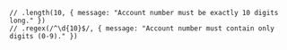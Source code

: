     // .length(10, { message: "Account number must be exactly 10 digits long." })
    // .regex(/^\d{10}$/, { message: "Account number must contain only digits (0-9)." })
